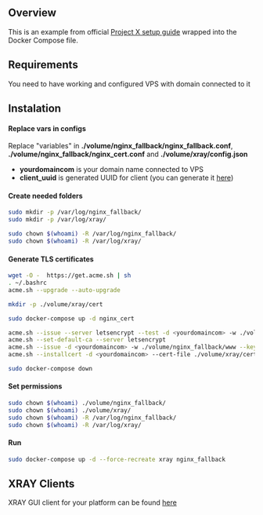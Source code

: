 ## Overview
This is an example from official [Project X setup guide](https://xtls.github.io/ru/document/level-0/) wrapped into the Docker Compose file.

## Requirements
You need to have working and configured VPS with domain connected to it

## Instalation
#### Replace vars in configs 
Replace "variables" in __./volume/nginx_fallback/nginx_fallback.conf__, __./volume/nginx_fallback/nginx_cert.conf__ and __./volume/xray/config.json__
- __yourdomaincom__ is your domain name connected to VPS
- __client_uuid__ is generated UUID for client (you can generate it [here](https://www.uuidgenerator.net/))

#### Create needed folders
```bash
sudo mkdir -p /var/log/nginx_fallback/
sudo mkdir -p /var/log/xray/

sudo chown $(whoami) -R /var/log/nginx_fallback/
sudo chown $(whoami) -R /var/log/xray/
```

#### Generate TLS certificates
```bash
wget -O -  https://get.acme.sh | sh
. ~/.bashrc
acme.sh --upgrade --auto-upgrade

mkdir -p ./volume/xray/cert

sudo docker-compose up -d nginx_cert

acme.sh --issue --server letsencrypt --test -d <yourdomaincom> -w ./volume/nginx_fallback/www --keylength ec-256
acme.sh --set-default-ca --server letsencrypt
acme.sh --issue -d <yourdomaincom> -w ./volume/nginx_fallback/www --keylength ec-256 --force
acme.sh --installcert -d <yourdomaincom> --cert-file ./volume/xray/cert/cert.crt --key-file ./volume/xray/cert/private.key --fullchain-file ./volume/xray/cert/fullchain.crt --ecc

sudo docker-compose down
```

#### Set permissions
```bash
sudo chown $(whoami) ./volume/nginx_fallback/
sudo chown $(whoami) ./volume/xray/
sudo chown $(whoami) -R /var/log/nginx_fallback/
sudo chown $(whoami) -R /var/log/xray/
```

#### Run
```bash
sudo docker-compose up -d --force-recreate xray nginx_fallback
```
## XRAY Clients
XRAY GUI client for your platform can be found [here](https://github.com/XTLS/Xray-core?tab=readme-ov-file#gui-clients)

